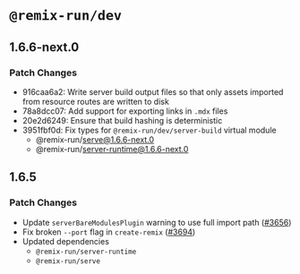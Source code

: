 # `@remix-run/dev`

## 1.6.6-next.0

### Patch Changes

- 916caa6a2: Write server build output files so that only assets imported from resource routes are written to disk
- 78a8dcc07: Add support for exporting links in `.mdx` files
- 20e2d6249: Ensure that build hashing is deterministic
- 3951fbf0d: Fix types for `@remix-run/dev/server-build` virtual module
  - @remix-run/serve@1.6.6-next.0
  - @remix-run/server-runtime@1.6.6-next.0

## 1.6.5

### Patch Changes

- Update `serverBareModulesPlugin` warning to use full import path ([#3656](https://github.com/remix-run/remix/pull/3656))
- Fix broken `--port` flag in `create-remix` ([#3694](https://github.com/remix-run/remix/pull/3694))
- Updated dependencies
  - `@remix-run/server-runtime`
  - `@remix-run/serve`
